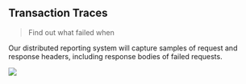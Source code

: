 ## Transaction Traces

> Find out what failed when

Our distributed reporting system will capture samples of request and response headers, including response bodies of failed requests.

![](../../images/traces.png)
